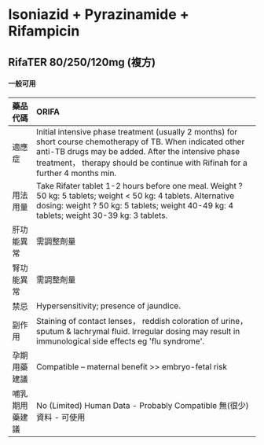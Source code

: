 # Isoniazid + Pyrazinamide + Rifampicin

## RifaTER 80/250/120mg (複方)

#### 一般可用

| 藥品代碼       | ORIFA                                                                                                                                                                                                                                                |
|:---------------|:-----------------------------------------------------------------------------------------------------------------------------------------------------------------------------------------------------------------------------------------------------|
| 適應症         | Initial intensive phase treatment (usually 2 months) for short course chemotherapy of TB. When indicated other anti-TB drugs may be added. After the intensive phase treatment， therapy should be continue with Rifinah for a further 4 months min. |
| 用法用量       | Take Rifater tablet 1-2 hours before one meal. Weight ? 50 kg: 5 tablets; weight < 50 kg: 4 tablets. Alternative dosing: weight ? 50 kg: 5 tablets; weight 40-49 kg: 4 tablets; weight 30-39 kg: 3 tablets.                                          |
| 肝功能異常     | 需調整劑量                                                                                                                                                                                                                                           |
| 腎功能異常     | 需調整劑量                                                                                                                                                                                                                                           |
| 禁忌           | Hypersensitivity; presence of jaundice.                                                                                                                                                                                                              |
| 副作用         | Staining of contact lenses， reddish coloration of urine， sputum & lachrymal fluid. Irregular dosing may result in immunological side effects eg 'flu syndrome'.                                                                                    |
| 孕期用藥建議   | Compatible – maternal benefit >> embryo-fetal risk                                                                                                                                                                                                   |
| 哺乳期用藥建議 | No (Limited) Human Data - Probably Compatible 無(很少)資料 - 可使用                                                                                                                                                                                  |

